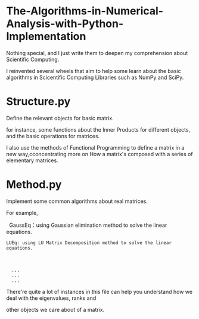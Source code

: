 # The-Algorithms-in-Numerical-Analysis-with-Python-Implementation
Nothing special, and I just write them to deepen my comprehension about Scientific Computing.


  I reinvented several wheels that aim to help some learn about the basic algorithms in Scicentific Computing Libraries 
such as NumPy and SciPy.

# Structure.py
Define the relevant objects for basic matrix.

  for instance, some functions about the Inner Products for different objects, and the basic operations for matrices.
  
I also use the methods of Functional Programming to define a matrix in a new way,cconcentrating more on How a matrix's composed with a series of elementary matrices. 
  
# Method.py
Implement some common algorithms about real matrices.

  For example, 
  
    GaussEq：using Gaussian elimination method to solve the linear equations.
    
    LUEq: using LU Matrix Decomposition method to solve the linear equations.
      
      
      
      ...
      ...
      ...
    
  There're quite a lot of instances in this file can help you understand how we deal with the eigenvalues, ranks and 
  
other objects we care about of a matrix.
